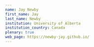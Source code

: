 ```yaml
---
name: Jay Newby
first_name: Jay
last_name: Newby
institution: University of Alberta
institution_country: Canada
plenary: true
web_page: https://newby-jay.github.io/
---
```

